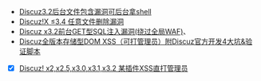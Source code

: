 

- [Discuz3.2后台文件包含漏洞可后台拿shell](http://localhost/wooyun/bug_detail.php?wybug_id=wooyun-2014-065559)
- [Discuz!X ≤3.4 任意文件删除漏洞 ](https://paper.seebug.org/411/)
- [Discuz x3.2前台GET型SQL注入漏洞(绕过全局WAF)](http://localhost/wooyun/bug_detail.php?wybug_id=wooyun-2014-074970)、
- [Discuz全版本存储型DOM XSS（可打管理员）附Discuz官方开发4大坑&验证脚本](http://localhost/wooyun/bug_detail.php?wybug_id=wooyun-2015-099979)
- [x] [Discuz! x2,x2.5,x3.0,x3.1,x3.2 某插件XSS直打管理员](http://localhost/wooyun/bug_detail.php?wybug_id=wooyun-2015-0120478)